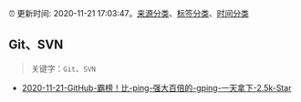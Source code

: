 :alarm_clock: 更新时间: 2020-11-21 17:03:47。[来源分类](../README.md)、[标签分类](../TAGS.md)、[时间分类](../TIMELINE.md)

## Git、SVN


> 关键字：`Git`、`SVN`



- [2020-11-21-GitHub-霸榜！比-ping-强大百倍的-gping-一天拿下-2.5k-Star](https://toutiao.io/k/z2u8tqp) 